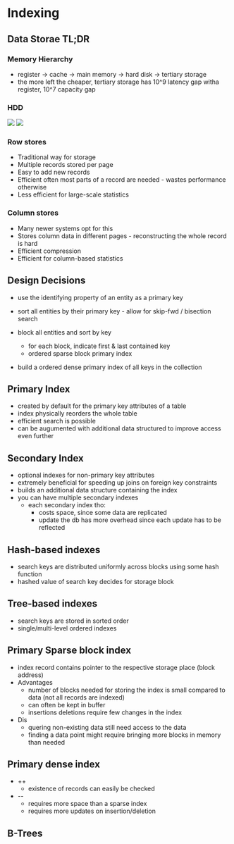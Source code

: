 # Indexing

##  Data Storae TL;DR
### Memory Hierarchy
* register -> cache -> main memory -> hard disk -> tertiary storage
* the more left the cheaper, tertiary storage has 10^9 latency gap witha register, 10^7 capacity gap

### HDD
<img src="images/hdd.png">
<img src="images/hdd_calculate_bs.png">

### Row stores
* Traditional way for storage
* Multiple records stored per page 
* Easy to add new records 
* Efficient often most parts of a record are needed - wastes performance otherwise
* Less efficient for large-scale statistics

### Column stores
* Many newer systems opt for this
* Stores column data in different pages - reconstructing the whole record is hard
* Efficient compression
* Efficient for column-based statistics

## Design Decisions
* use the identifying property of an entity as a primary key
* sort all entities by their primary key - allow for skip-fwd / bisection search
* block all entities and sort by key
	* for each block, indicate first & last contained key
	* ordered sparse block primary index

* build a ordered dense primary index of all keys in the collection

## Primary Index
* created by default for the primary key attributes of a table
* index physically reorders the whole table
* efficient search is possible
* can be augumented with additional data structured to improve access even further

## Secondary Index
* optional indexes for non-primary key attributes
* extremely beneficial for speeding up joins on foreign key constraints
* builds an additional data structure containing the index
* you can have multiple secondary indexes
	* each secondary index tho:
		* costs space, since some data are replicated
		* update the db has more overhead since each update has to be reflected


## Hash-based indexes
* search keys are distributed uniformly across blocks using some hash function
* hashed value of search key decides for storage block

## Tree-based indexes
* search keys are stored in sorted order
* single/multi-level ordered indexes

## Primary Sparse block index
* index record contains pointer to the respective storage place (block address)
* Advantages
	* number of blocks needed for storing the index is small compared to data (not all records are indexed) 
	* can often be kept in buffer
	* insertions deletions require few changes in the index
* Dis
	* quering non-existing data still need access to the data
	* finding a data point might require bringing more blocks in memory than needed

## Primary dense index
* ++
	* existence of records can easily be checked
*  --
	* requires more space than a sparse index
	* requires more updates on insertion/deletion
	
## B-Trees



